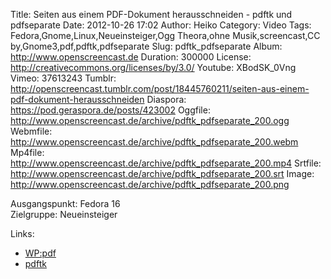 Title: Seiten aus einem PDF-Dokument herausschneiden - pdftk und pdfseparate
Date: 2012-10-26 17:02
Author: Heiko
Category: Video
Tags: Fedora,Gnome,Linux,Neueinsteiger,Ogg Theora,ohne Musik,screencast,CC by,Gnome3,pdf,pdftk,pdfseparate
Slug: pdftk_pdfseparate
Album: http://www.openscreencast.de
Duration: 300000
License: http://creativecommons.org/licenses/by/3.0/
Youtube: XBodSK_0Vng
Vimeo: 37613243
Tumblr: http://openscreencast.tumblr.com/post/18445760211/seiten-aus-einem-pdf-dokument-herausschneiden
Diaspora: https://pod.geraspora.de/posts/423002
Oggfile: http://www.openscreencast.de/archive/pdftk_pdfseparate_200.ogg
Webmfile: http://www.openscreencast.de/archive/pdftk_pdfseparate_200.webm
Mp4file: http://www.openscreencast.de/archive/pdftk_pdfseparate_200.mp4
Srtfile: http://www.openscreencast.de/archive/pdftk_pdfseparate_200.srt
Image: http://www.openscreencast.de/archive/pdftk_pdfseparate_200.png

Ausgangspunkt: Fedora 16  
Zielgruppe: Neueinsteiger  

Links:

  * [WP:pdf](https://de.wikipedia.org/wiki/Portable_Document_Format "Link zu WP:pdf" )
  * [pdftk](http://wiki.ubuntuusers.de/pdftk "Link zu pdftk" )

